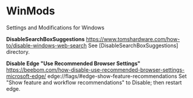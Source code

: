 # WinMods
Settings and Modifications for Windows


**DisableSearchBoxSuggestions**
https://www.tomshardware.com/how-to/disable-windows-web-search
See [DisableSearchBoxSuggestions] directory.


**Disable Edge "Use Recommended Browser Settings"**
https://beebom.com/how-disable-use-recommended-browser-settings-microsoft-edge/
edge://flags/#edge-show-feature-recommendations
Set "Show feature and workflow recommendations" to Disable; then restart edge.

